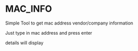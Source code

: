 # MAC_INFO

Simple Tool to get mac address vendor/company information 

Just type in mac address and press enter 

details will display
